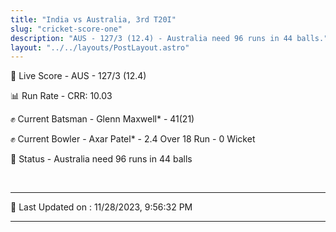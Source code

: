```yaml
---
title: "India vs Australia, 3rd T20I"
slug: "cricket-score-one"
description: "AUS - 127/3 (12.4) - Australia need 96 runs in 44 balls."
layout: "../../layouts/PostLayout.astro"
---
```


🔴 Live Score - AUS - 127/3 (12.4)  

📊 Run Rate - CRR: 10.03  

✊ Current Batsman - Glenn Maxwell* - 41(21)  

✊ Current Bowler - Axar Patel* - 2.4 Over 18 Run - 0 Wicket  

📑 Status - Australia need 96 runs in 44 balls

<br />

***

📝 Last Updated on : 11/28/2023, 9:56:32 PM

***

